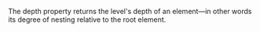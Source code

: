 The depth property returns the level's depth of an element—in other
words its degree of nesting relative to the root element.

